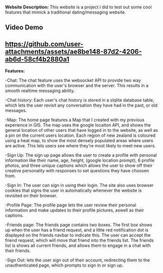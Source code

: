 **Website Description:**
This website is a project i did to test out some cool features that mimick a traditional dating/messaging website.

**Video Demo**
-------------------------------------------------------------------------------
https://github.com/user-attachments/assets/ae8be148-87d2-4206-ab6d-58cf4b2880a1
-------------------------------------------------------------------------------


**Features:**

-Chat: The chat feature uses the websocket API to provide two way communication with the user's browser and the server. This results in a smooth realtime messaging ability.

-Chat history: Each user's chat history is stored in a slqlite database table, which lets the user revisit any conversation they have had in the past, or old messages.

-Map: The home page features a Map that I created with my previous experience in GIS. The map uses the google locaiton API, and shows the general location of other users that have logged in to the website, as well as a pin on the current users location. Each region of new zealand is coloured using a heat map, to show the most densely populated areas where users are active. This lets users see where they're most likely to meet new users.

-Sign Up: The sign up page allows the user to create a profile with personal information like their name, age, height, (google location prompt), 6 profile photos, and three unique captions which allows the user to show off their creative personality with responses to set questions they have choosen from.

-Sign In: The user can sign in using their login. The site also uses browser cookies that signs the user in automatically whenever the website is revisited on their browser.

-Profile Page: The profile page lets the user review their personal information and make updates to their profile pictures, aswell as their captions. 

-Friends page: The friends page contains two boxes. The first box shows up when the user has a friend request, and a little red notification dot is displayed on the friends navbar to indicate this. The user can accept the friend request, which will move that friend into the friends list. The friends list is shows all current friends, and allows them to engage in a chat with their friends.

-Sign Out: lets the user sign out of their account, redirecting them to the unauthenticated page, which prompts to sign in or sign up.


